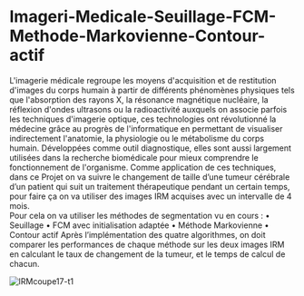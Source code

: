 # Imageri-Medicale-Seuillage-FCM-Methode-Markovienne-Contour-actif

L'imagerie médicale regroupe les moyens d'acquisition et de restitution d'images du corps humain à partir de différents phénomènes physiques tels que l'absorption des rayons X, la résonance magnétique nucléaire, la réflexion d'ondes ultrasons ou la radioactivité auxquels on associe parfois les techniques d'imagerie optique, ces technologies ont révolutionné la médecine grâce au progrès de l'informatique en permettant de visualiser indirectement l'anatomie, la physiologie ou le métabolisme du corps humain. Développées comme outil diagnostique, elles sont aussi largement utilisées dans la recherche biomédicale pour mieux comprendre le fonctionnement de l'organisme. 
Comme application de ces techniques, dans ce Projet on va suivre le changement de taille d’une  tumeur cérébrale d’un patient qui suit un traitement thérapeutique pendant un certain temps, pour faire ça on va utiliser des images IRM acquises avec un intervalle de 4 mois.                                                                    
Pour cela on va utiliser les méthodes de segmentation vu en cours :
•	Seuillage
•	FCM avec initialisation adaptée
•	Méthode Markovienne
•	Contour actif
Après l’implémentation des quatre algorithmes, on doit comparer les performances de chaque méthode sur les deux images IRM en calculant le taux de changement de la tumeur, et le temps de calcul de chacun.

![IRMcoupe17-t1](https://user-images.githubusercontent.com/109802352/180660060-2c067214-1b94-4d56-b40e-786beb827ce3.jpg)
